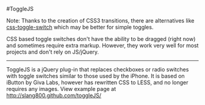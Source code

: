 #ToggleJS

Note: Thanks to the creation of CSS3 transitions, there are alternatives like [css-toggle-switch](https://github.com/ghinda/css-toggle-switch) which may be better for simple toggles.

CSS based toggle switches don't have the ability to be dragged (right now) and sometimes require extra markup. However, they work very well for most projects and don't rely on JS/jQuery.

----------------

ToggleJS is a jQuery plug-in that replaces checkboxes or radio switches with toggle switches similar to those used by the iPhone. It is based on iButton by Giva Labs, however has rewritten CSS to LESS, and no longer requires any images. View example page at http://slang800.github.com/toggleJS/